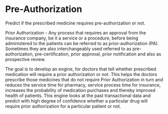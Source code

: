 # Pre-Authorization

Predict if the prescribed medicine requires pre-authorization or not. 

Prior Authorization - Any process that requires an approval from the insurance company, be it a service or a procedure, before being administered to the patients can be referred to as prior-authorization (PA). Sometimes they are also interchangeably used referred to as pre-authorization, pre-certification, prior approval, prior notification and also as prospective review.

The goal is to develop an engine, for doctors that tell whether prescribed medication will require a prior authorization or not. This helps the doctors prescribe those medicines that do not require Prior Authorization in turn and reduces the service time for pharmacy, service process time for insurance, increases the probability of medication purchases and thereby improved health of patients. This engine looks at the past transactional data and predict with high degree of confidence whether a particular drug will require prior authorization for a particular patient or not. 

